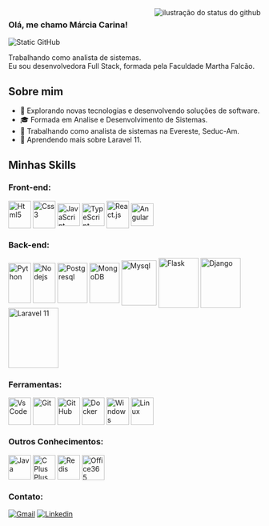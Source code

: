 
<img align='right' src="https://github-readme-stats.vercel.app/api/top-langs/?username=mcarina&title_color=783c00&text_color=af552e&icon_color=783c00&bg_color=f8efd&hide_border=false&include_all_commits=true&count_private=true&layout=compact" alt="ilustração do status do github">

### Olá, me chamo Márcia Carina!

<img src="https://img.shields.io/static/v1?label=Overview&message=Mcarina&color=f8efd4&style=for-the-badge&logo=GitHub" alt="Static GitHub">

<p>Trabalhando como analista de sistemas.<br/> Eu sou desenvolvedora Full Stack, formada pela Faculdade Martha Falcão.</p>


## Sobre mim

- 🤔 Explorando novas tecnologias e desenvolvendo soluções de software.
- 🎓 Formada em Analise e Desenvolvimento de Sistemas.
- 💼 Trabalhando como analista de sistemas na Evereste, Seduc-Am.
- 🌱 Aprendendo mais sobre Laravel 11.


## Minhas Skills
### Front-end:
<div style="display: inline_block">
  <img align="center" height="55" width="45" src="https://icongr.am/devicon/html5-original-wordmark.svg?size=49&color=0342bd" title="Html5">
  <img align="center"height="55" width="45" src="https://icongr.am/devicon/css3-original-wordmark.svg?size=49&color=df8f20" title="Css3">
  <img align="center"height="45" width="45" src="https://icongr.am/devicon/javascript-original.svg?size=49&color=0342bd" title="JavaScript">
  <img align="center"height="45" width="45" src="https://icongr.am/devicon/typescript-original.svg?size=47&color=currentColor" title="TypeScript">
  <img align="center" height="55" width="45" src="https://icongr.am/devicon/react-original-wordmark.svg?size=49&color=df8f20" title="React.js">
  <img align="center"height="45" width="45" src="https://icongr.am/devicon/angularjs-original.svg?size=128&color=currentColor" title="Angular">
 
</div>

### Back-end:
<div>
 <img align="center" height="80" width="45" src="https://icongr.am/devicon/python-original.svg?size=50&color=currentColor" title="Python">
 <img align="center" height="80" width="45" src="https://icongr.am/devicon/nodejs-original.svg?size=50&color=currentColor" title="Nodejs">
 <img align="center" height="80" width="60" src="https://icongr.am/devicon/postgresql-original-wordmark.svg?size=50&color=currentColor" title="Postgresql">
 <img align="center" height="80" width="60"height="60" width="45" src="https://icongr.am/devicon/mongodb-original-wordmark.svg?size=111&color=currentColor" title="MongoDB">
 <img align="center" height="90" width="70" src="https://icongr.am/devicon/mysql-original-wordmark.svg?size=50&color=currentColor" title="Mysql">
<img align="center" height="100" width="80" src="https://cdn.jsdelivr.net/gh/devicons/devicon@latest/icons/flask/flask-original-wordmark.svg" title="Flask" />
<img align="center" height="100" width="80" src="https://cdn.jsdelivr.net/gh/devicons/devicon@latest/icons/djangorest/djangorest-original.svg" title="Django">
<img align="center" height="120" width="100" src="https://cdn.jsdelivr.net/gh/devicons/devicon@latest/icons/laravel/laravel-line-wordmark.svg" title="Laravel 11" />

 </div>

### Ferramentas:
<div>
<img align="center" height="55" width="45" src="https://icongr.am/devicon/visualstudio-plain.svg?size=33&color=1955a4" title="Vs Code">
<img align="center" height="55" width="45" src="https://icongr.am/devicon/git-original.svg?size=61&color=currentColor" title="Git">
<img align="center" height="55" width="45" src="https://icongr.am/simple/github.svg?size=49&color=2b1c72&colored=false" title="GitHub">
<img align="center" height="55" width="45" src="https://icongr.am/devicon/docker-original-wordmark.svg?size=50&color=currentColor" title="Docker">
<img align="center" height="55" width="45" src="https://icongr.am/devicon/windows8-original.svg?size=33&color=1955a" title="Windows">
<img align="center" height="55" width="45" src="https://icongr.am/devicon/linux-original.svg?size=50&color=currentColor" title="Linux">
 </div>



### Outros Conhecimentos:
<div>
   <img align="center" height="49" width="45" src="https://icongr.am/devicon/java-original-wordmark.svg?size=50&color=currentColor" title="Java">
   <img align="center" height="49" width="45" src="https://icongr.am/devicon/cplusplus-original.svg?size=50&color=currentColor" title="C Plus Plus">
   <img align="center" height="49" width="45" src="https://icongr.am/devicon/redis-original-wordmark.svg?size=50&color=currentColor" title="Redis">
   <img align="center" height="50" width="45" src="https://icongr.am/simple/microsoftoffice.svg?size=45&color=cd6713&colored=false" title="Office365">
</div>
 
### Contato:
<div> 
  <a href = "mailto:marciacarina931@gmail.com"><img src="https://icongr.am/simple/gmail.svg?size=35&color=cd1313&colored=false" title="Gmail" target="_blank"></a>
  <a href="https://www.linkedin.com/in/marcia-carina/" target="_blank"><img src="https://icongr.am/devicon/linkedin-original.svg?size=35&color=5576aa" title="Linkedin" target="_blank"></a> 
 
</div>



